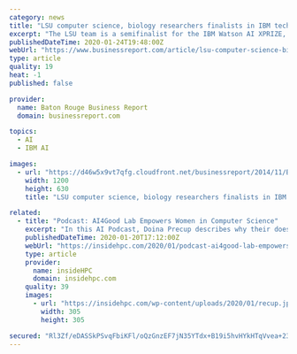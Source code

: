 ```yaml
---
category: news
title: "LSU computer science, biology researchers finalists in IBM technology competition"
excerpt: "The LSU team is a semifinalist for the IBM Watson AI XPRIZE, a $3 million cash prize to be used in research funding. In their research, they are using computer learning, or artificial intelligence, techniques and datasets of known chemical compounds to teach their program to pinpoint compounds that could be effective against specific bacteria."
publishedDateTime: 2020-01-24T19:48:00Z
webUrl: "https://www.businessreport.com/article/lsu-computer-science-biology-researchers-finalists-in-ibm-technology-competition"
type: article
quality: 19
heat: -1
published: false

provider:
  name: Baton Rouge Business Report
  domain: businessreport.com

topics:
  - AI
  - IBM AI

images:
  - url: "https://d46w5x9vt7qfg.cloudfront.net/businessreport/2014/11/Business-Report-Default-Social-Image.jpg"
    width: 1200
    height: 630
    title: "LSU computer science, biology researchers finalists in IBM technology competition"

related:
  - title: "Podcast: AI4Good Lab Empowers Women in Computer Science"
    excerpt: "In this AI Podcast, Doina Precup describes why their doesn’t need to be a gender gap in computer science education. An associate professor at McGill University and research team lead at DeepMind, Precup shares her personal experiences, along with the AI4Good Lab she co-founded to give women more access to machine learning training."
    publishedDateTime: 2020-01-20T17:12:00Z
    webUrl: "https://insidehpc.com/2020/01/podcast-ai4good-lab-empowers-women-in-computer-science/"
    type: article
    provider:
      name: insideHPC
      domain: insidehpc.com
    quality: 39
    images:
      - url: "https://insidehpc.com/wp-content/uploads/2020/01/recup.jpg"
        width: 305
        height: 305

secured: "Rl3Zf/eDASSkPSvqFbiKFl/oQzGnzEF7jN35YTdx+B19i5hvHYkHTqVvea+23fbLfvjaMAFnFk48OKtwcheHNsDJVmcxGC2USHKnnwt5O2+25MNQURcqsfEMcl200jiOKoinzhTKqbsbIM0xz9CXY1iDuclmoPg4Mq8VV/Xk6CqfrFrfYDJ9ZxyKUncWKT/B33XOA09O8KZLeQdjB3tQYVKQyCp/tobIOrLVNekbYrUeieYdKdvYRvYcmGpDLx0XME9dqoqOGNFPylf4MmnuBrcOg6IVLPk2J1RKoSSsxokLzaIgBImGSoCXASs7r6eE;uuATREb26U/gofLtqK51Lg=="
---
```


